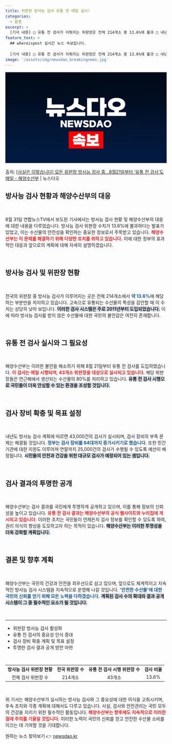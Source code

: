```yaml
---
title: 위판장 방사능 검사 유통 전 매일 실시!
categories:
  - 환경
excerpt: >
  [기사 내용] □ 유통 전 검사가 이뤄지는 위판장은 전체 214개소 중 13.6%에 불과 □ 내년에 검사를 …
feature_text: >
  ## whereispost 실시간 뉴스 속보입니다.

  [기사 내용] □ 유통 전 검사가 이뤄지는 위판장은 전체 214개소 중 13.6%에 불과 □ 내년에 검사를 …
image: '/assets/img/newsdao_breakingnews.jpg'
---
```


![뉴스다오 속보](/assets/img/newsdao_breakingnews.jpg)

<p>출처: <a href="https://newsdao.kr/1827" rel="dofollow">[사실은 이렇습니다] 모든 위판장 방사능 검사 중…8월21일부터 ‘유통 전 검사’도 매일 - 해양수산부</a> | 뉴스다오</p>

<h2 data-ke-size="size26">방사능 검사 현황과 해양수산부의 대응</h2>

<p data-ke-size="size16">&nbsp;</p>

8월 31일 연합뉴스TV에서 보도된 기사에서는 방사능 검사 현황 및 해양수산부의 대응에 대한 내용을 다루었습니다. 방사능 검사 위판장 수치가 13.6%에 불과하다는 발표가 있었고, 이는 수산물의 안전성을 확인하는 중요한 정보로서 주목받고 있습니다. <b><span style="color: #ee2323;">해양수산부는 이 문제를 해결하기 위해 다양한 조치를 취하고 있습니다.</span></b> 이에 대한 정부의 효과적인 대응과 앞으로의 계획에 대해 자세히 설명하겠습니다.

<p data-ke-size="size16">&nbsp;</p>

<h2 data-ke-size="size26">방사능 검사 및 위판장 현황</h2>

<p data-ke-size="size16">&nbsp;</p>

전국의 위판장 중 방사능 검사가 이루어지는 곳은 전체 214개소에서 <b><span style="color: #1a5490;">약 13.6%</span></b>에 해당하는 부분만을 차지하고 있습니다. 고속으로 유통되는 수산물의 특성을 감안할 때 이 수치는 상당히 낮아 보입니다. <b><span style="background-color: #21538527;">이러한 검사 시스템은 주로 2011년부터 도입되었습니다.</span></b> 이에 따라 방사능 검사를 받지 않은 수산물에 대한 국민의 불안감은 여전히 존재합니다. 

<p data-ke-size="size16">&nbsp;</p>

<h2 data-ke-size="size26">유통 전 검사 실시와 그 필요성</h2>

<p data-ke-size="size16">&nbsp;</p>

해양수산부는 이러한 불안을 해소하기 위해 8월 21일부터 유통 전 검사를 도입하였습니다. <b><span style="color: #ee2323;">이 검사는 매일 시행되며, 43개소 위판장을 대상으로 실시되고 있습니다.</span></b> 해당 위판장들은 연근해에서 생산되는 수산물의 80%를 처리하고 있습니다. <b><span style="background-color: #21538527;">유통 전 검사 시행으로 국민들이 더욱 안심할 수 있는 환경을 조성할 것입니다.</span></b>  

<p data-ke-size="size16">&nbsp;</p>

<h2 data-ke-size="size26">검사 장비 확충 및 목표 설정</h2>

<p data-ke-size="size16">&nbsp;</p>

내년도 방사능 검사 계획에 따르면 43,000건의 검사가 실시되며, 검사 장비의 부족 문제는 해결될 것입니다. <b><span style="color: #1a5490;">정부는 검사 장비를 64대까지 증가시키기로 했습니다.</span></b> 또한 민간기관에 대한 지원도 이루어져 연말까지 25,000건의 검사가 수행될 수 있도록 예산이 배정됩니다. <b><span style="background-color: #21538527;">시민들의 안전과 건강을 위한 대규모 검사가 예정되어 있는 셈입니다.</span></b>

<p data-ke-size="size16">&nbsp;</p>

<h2 data-ke-size="size26">검사 결과의 투명한 공개</h2>

<p data-ke-size="size16">&nbsp;</p>

해양수산부는 검사 결과를 국민에게 투명하게 공개하고 있으며, 이를 통해 정보의 신뢰성을 높이고 있습니다. <b><span style="color: #ee2323;">유통 전 검사 결과는 해양수산부의 공식 웹사이트와 누리집에 게시되고 있습니다.</span></b> 이러한 조치는 국민들이 언제든지 검사 정보를 확인할 수 있도록 하여, 권리 의식의 향상을 도모하고자 하는 목적이 있습니다. <b><span style="background-color: #21538527;">해양수산부는 이러한 투명성을 더욱 강화할 계획입니다.</span></b>

<p data-ke-size="size16">&nbsp;</p>

<h2 data-ke-size="size26">결론 및 향후 계획</h2>

<p data-ke-size="size16">&nbsp;</p>

해양수산부는 국민의 건강과 안전을 최우선으로 삼고 있으며, 앞으로도 체계적이고 지속적인 방사능 검사 시스템을 지속적으로 운영해 나갈 것입니다. <b><span style="color: #1a5490;">'안전한 수산물'에 대한 국민의 신뢰를 얻기 위해 모든 노력을 다하겠습니다.</span></b> <b><span style="background-color: #21538527;">계획된 검사 수의 확대와 결과 공개 시스템이 그 중 필수적인 요소가 될 것입니다.</span></b>

<p data-ke-size="size16">&nbsp;</p>

<hr />

<ul>
  <li>위판장 방사능 검사 활성화</li>
  <li>유통 전 검사의 중요성 인식 증대</li>
  <li>검사 장비 확충 계획 및 목표 설정</li>
  <li>투명한 검사 결과 공개 방안 마련</li>
</ul>

<p data-ke-size="size16">&nbsp;</p>

<table style="width:100%; border-collapse:collapse;">
  <tr>
    <td style="text-align: center; height: 17px;"><b>방사능 검사 위판장 현황</b></td>
    <td style="text-align: center; height: 17px;"><b>전국 위판장 수</b></td>
    <td style="text-align: center; height: 17px;"><b>유통 전 검사 시행 위판장 수</b></td>
    <td style="text-align: center; height: 17px;"><b>검사 비율</b></td>
  </tr>
  <tr>
    <td style="text-align: center; height: 17px;">전체 검사 위판장 수</td>
    <td style="text-align: center; height: 17px;">214개소</td>
    <td style="text-align: center; height: 17px;">43개소</td>
    <td style="text-align: center; height: 17px;">13.6%</td>
  </tr>
</table>

<p data-ke-size="size16">&nbsp;</p>

위 기사는 해양수산부가 실시하는 방사능 검사와 그 중요성에 대한 의식을 고취시키며, 후속 조치와 각종 계획에 대해서도 다루고 있습니다. 사실, 검사와 안전관리는 국민 모두의 건강을 지키기 위한 필수적인 활동입니다. <b><span style="color: #ee2323;">해양수산부는 향후에도 지속적으로 이러한 점에 주의를 기울일 것입니다.</span></b> 이러한 노력이 국민의 신뢰를 얻고 안전한 수산물 소비를 이끄는 데 기여할 것을 기대합니다. 

원하는 뉴스 찾아보기 👉 <a href="https://newsdao.kr" rel="dofollow">newsdao.kr</a>



